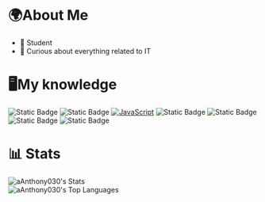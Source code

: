 # 🌍About Me
- 📖 Student
- 🔎 Curious about everything related to IT


# 🖥️My knowledge
<!--- Badge --->
![Static Badge](https://img.shields.io/badge/Python-14354C?style=flat&logo=python&logoColor=white)
![Static Badge](https://img.shields.io/badge/C%2B%2B-00599C?style=flat&logo=c%2B%2B&logoColor=white)
[![JavaScript](https://img.shields.io/badge/JavaScript-F7DF1E?logo=javascript&logoColor=000)](#)
![Static Badge](https://img.shields.io/badge/HTML5-E34F26?style=flat&logo=html5&logoColor=white)
![Static Badge](https://img.shields.io/badge/CSS-563d7c?&style=flat&logo=css3&logoColor=white)
![Static Badge](https://img.shields.io/badge/Windows-0078D6?style=flat&logo=windows&logoColor=white)
![Static Badge](https://img.shields.io/badge/Linux-FCC624?style=flat&logo=linux&logoColor=black)
<br>
# 📊 Stats
<!--- Stats --->
![aAnthony030's Stats](https://github-readme-stats.vercel.app/api?username=aAnthony030&theme=dark&show_icons=true&hide_border=false&count_private=true)
<br>
![aAnthony030's Top Languages](https://github-readme-stats.vercel.app/api/top-langs/?username=aAnthony030&theme=dark&show_icons=true&hide_border=false&layout=compact)
<!---
aAnthony030/aAnthony030 is a ✨ special ✨ repository because its `README.md` (this file) appears on your GitHub profile.
You can click the Preview link to take a look at your changes.
--->
